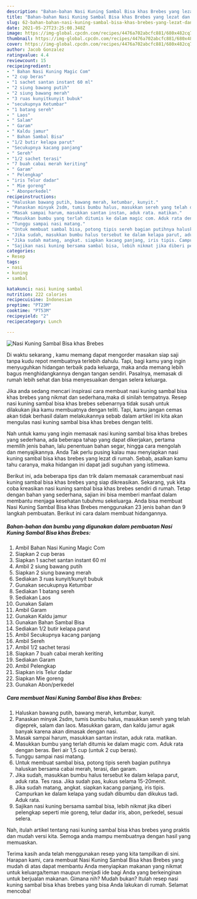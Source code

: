 ```yaml
---
description: "Bahan-bahan Nasi Kuning Sambal Bisa khas Brebes yang lezat dan Mudah Dibuat"
title: "Bahan-bahan Nasi Kuning Sambal Bisa khas Brebes yang lezat dan Mudah Dibuat"
slug: 62-bahan-bahan-nasi-kuning-sambal-bisa-khas-brebes-yang-lezat-dan-mudah-dibuat
date: 2021-05-27T23:25:08.348Z
image: https://img-global.cpcdn.com/recipes/4476a702abcfc881/680x482cq70/nasi-kuning-sambal-bisa-khas-brebes-foto-resep-utama.jpg
thumbnail: https://img-global.cpcdn.com/recipes/4476a702abcfc881/680x482cq70/nasi-kuning-sambal-bisa-khas-brebes-foto-resep-utama.jpg
cover: https://img-global.cpcdn.com/recipes/4476a702abcfc881/680x482cq70/nasi-kuning-sambal-bisa-khas-brebes-foto-resep-utama.jpg
author: Jacob Gonzalez
ratingvalue: 4.4
reviewcount: 15
recipeingredient:
- " Bahan Nasi Kuning Magic Com"
- "2 cup beras"
- "1 sachet santan instant 60 ml"
- "2 siung bawang putih"
- "2 siung bawang merah"
- "3 ruas kunyitkunyit bubuk"
- "secukupnya Ketumbar"
- "1 batang sereh"
- " Laos"
- " Salam"
- " Garam"
- " Kaldu jamur"
- " Bahan Sambal Bisa"
- "1/2 butir kelapa parut"
- "Secukupnya kacang panjang"
- " Sereh"
- "1/2 sachet terasi"
- "7 buah cabai merah keriting"
- " Garam"
- " Pelengkap"
- "iris Telur dadar"
- " Mie goreng"
- " Abonperkedel"
recipeinstructions:
- "Haluskan bawang putih, bawang merah, ketumbar, kunyit."
- "Panaskan minyak 2sdm, tumis bumbu halus, masukkan sereh yang telah digeprek, salam dan laos. Masukkan garam, dan kaldu jamur agak banyak karena akan dimasak dengan nasi."
- "Masak sampai harum, masukkan santan instan, aduk rata. matikan."
- "Masukkan bumbu yang terlah ditumis ke dalam magic com. Aduk rata dengan beras. Beri air 1,5 cup (untuk 2 cup beras)."
- "Tunggu sampai nasi matang."
- "Untuk membuat sambal bisa, potong tipis sereh bagian putihnya haluskan bersama cabai merah, terasi, dan garam."
- "Jika sudah, masukkan bumbu halus tersebut ke dalam kelapa parut, aduk rata. Tes rasa. Jika sudah pas, kukus selama 15-20menit."
- "Jika sudah matang, angkat. siapkan kacang panjang, iris tipis. Campurkan ke dalam kelapa yang sudah dibumbu dan dikukus tadi. Aduk rata."
- "Sajikan nasi kuning bersama sambal bisa, lebih nikmat jika diberi pelengkap seperti mie goreng, telur dadar iris, abon, perkedel, sesuai selera."
categories:
- Resep
tags:
- nasi
- kuning
- sambal

katakunci: nasi kuning sambal 
nutrition: 222 calories
recipecuisine: Indonesian
preptime: "PT23M"
cooktime: "PT53M"
recipeyield: "2"
recipecategory: Lunch

---
```



![Nasi Kuning Sambal Bisa khas Brebes](https://img-global.cpcdn.com/recipes/4476a702abcfc881/680x482cq70/nasi-kuning-sambal-bisa-khas-brebes-foto-resep-utama.jpg)

Di waktu  sekarang , kamu memang dapat mengorder masakan siap saji tanpa kudu repot membuatnya terlebih dahulu. Tapi, bagi kamu yang ingin menyuguhkan hidangan terbaik pada keluarga, maka anda memang lebih bagus menghidangkannya dengan tangan sendiri. Pasalnya, memasak di rumah lebih sehat dan bisa menyesuaikan dengan selera keluarga.

Jika anda sedang mencari inspirasi cara membuat nasi kuning sambal bisa khas brebes yang nikmat dan sederhana,maka di sinilah tempatnya. Resep nasi kuning sambal bisa khas brebes  sebenarnya tidak susah untuk dilakukan jika kamu membuatnya dengan teliti. Tapi, kamu jangan cemas akan tidak berhasil dalam melakukannya 
sebab dalam artikel ini kita akan mengulas nasi kuning sambal bisa khas brebes dengan teliti.  



Nah untuk kamu yang ingin memasak nasi kuning sambal bisa khas brebes yang sederhana, ada beberapa tahap yang dapat dikerjakan, pertama memilih jenis bahan, lalu penentuan bahan segar, hingga cara mengolah dan menyajikannya. Anda Tak perlu pusing kalau mau menyiapkan nasi kuning sambal bisa khas brebes yang lezat di rumah. Sebab, asalkan kamu  tahu caranya, maka hidangan ini dapat jadi suguhan yang istimewa.

Berikut ini, ada beberapa tips dan trik dalam memasak caramembuat nasi kuning sambal bisa khas brebes yang siap dikreasikan. Sekarang, yuk kita coba kreasikan nasi kuning sambal bisa khas brebes sendiri di rumah. Tetap dengan bahan yang sederhana, sajian ini bisa memberi manfaat dalam membantu menjaga kesehatan tubuhmu sekeluarga. Anda bisa membuat Nasi Kuning Sambal Bisa khas Brebes menggunakan 23 jenis bahan dan 9 langkah pembuatan. Berikut ini cara dalam membuat hidangannya.

<!--inarticleads1-->

##### Bahan-bahan dan bumbu yang digunakan dalam pembuatan Nasi Kuning Sambal Bisa khas Brebes:

1. Ambil  Bahan Nasi Kuning Magic Com
1. Siapkan 2 cup beras
1. Siapkan 1 sachet santan instant 60 ml
1. Ambil 2 siung bawang putih
1. Siapkan 2 siung bawang merah
1. Sediakan 3 ruas kunyit/kunyit bubuk
1. Gunakan secukupnya Ketumbar
1. Sediakan 1 batang sereh
1. Sediakan  Laos
1. Gunakan  Salam
1. Ambil  Garam
1. Gunakan  Kaldu jamur
1. Gunakan  Bahan Sambal Bisa
1. Sediakan 1/2 butir kelapa parut
1. Ambil Secukupnya kacang panjang
1. Ambil  Sereh
1. Ambil 1/2 sachet terasi
1. Siapkan 7 buah cabai merah keriting
1. Sediakan  Garam
1. Ambil  Pelengkap
1. Siapkan iris Telur dadar
1. Siapkan  Mie goreng
1. Gunakan  Abon/perkedel




<!--inarticleads2-->

##### Cara membuat Nasi Kuning Sambal Bisa khas Brebes:

1. Haluskan bawang putih, bawang merah, ketumbar, kunyit.
1. Panaskan minyak 2sdm, tumis bumbu halus, masukkan sereh yang telah digeprek, salam dan laos. Masukkan garam, dan kaldu jamur agak banyak karena akan dimasak dengan nasi.
1. Masak sampai harum, masukkan santan instan, aduk rata. matikan.
1. Masukkan bumbu yang terlah ditumis ke dalam magic com. Aduk rata dengan beras. Beri air 1,5 cup (untuk 2 cup beras).
1. Tunggu sampai nasi matang.
1. Untuk membuat sambal bisa, potong tipis sereh bagian putihnya haluskan bersama cabai merah, terasi, dan garam.
1. Jika sudah, masukkan bumbu halus tersebut ke dalam kelapa parut, aduk rata. Tes rasa. Jika sudah pas, kukus selama 15-20menit.
1. Jika sudah matang, angkat. siapkan kacang panjang, iris tipis. Campurkan ke dalam kelapa yang sudah dibumbu dan dikukus tadi. Aduk rata.
1. Sajikan nasi kuning bersama sambal bisa, lebih nikmat jika diberi pelengkap seperti mie goreng, telur dadar iris, abon, perkedel, sesuai selera.




Nah, itulah artikel tentang  nasi kuning sambal bisa khas brebes  yang praktis dan mudah versi kita. Semoga anda mampu membuatnya dengan hasil yang memuaskan. 

Terima kasih anda telah menggunakan resep yang kita tampilkan di sini. Harapan kami, cara membuat  Nasi Kuning Sambal Bisa khas Brebes yang mudah di atas dapat membantu Anda menyiapkan makanan yang nikmat untuk keluarga/teman maupun menjadi ide bagi Anda yang berkeinginan untuk berjualan makanan. Gimana nih? Mudah bukan? Itulah resep nasi kuning sambal bisa khas brebes yang bisa Anda lakukan di rumah. Selamat mencoba!

